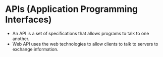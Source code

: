 # APIs (Application Programming Interfaces)

- An API is a set of specifications that allows programs to talk to one another. 
- Web API uses the web technologies to allow clients to talk to servers to exchange information.